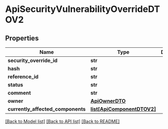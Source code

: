 # ApiSecurityVulnerabilityOverrideDTOV2

## Properties
Name | Type | Description | Notes
------------ | ------------- | ------------- | -------------
**security_override_id** | **str** |  | [optional] 
**hash** | **str** |  | [optional] 
**reference_id** | **str** |  | [optional] 
**status** | **str** |  | [optional] 
**comment** | **str** |  | [optional] 
**owner** | [**ApiOwnerDTO**](ApiOwnerDTO.md) |  | [optional] 
**currently_affected_components** | [**list[ApiComponentDTOV2]**](ApiComponentDTOV2.md) |  | [optional] 

[[Back to Model list]](../README.md#documentation-for-models) [[Back to API list]](../README.md#documentation-for-api-endpoints) [[Back to README]](../README.md)

